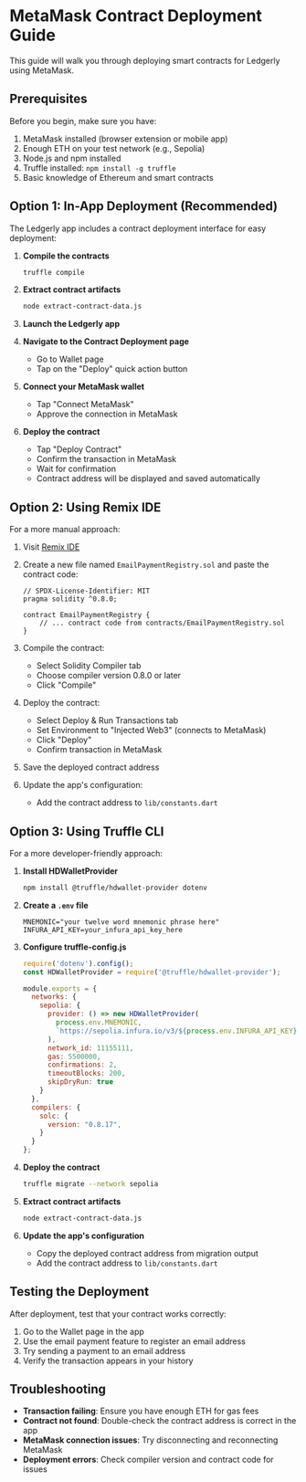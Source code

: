 # MetaMask Contract Deployment Guide

This guide will walk you through deploying smart contracts for Ledgerly using MetaMask.

## Prerequisites

Before you begin, make sure you have:

1. MetaMask installed (browser extension or mobile app)
2. Enough ETH on your test network (e.g., Sepolia)
3. Node.js and npm installed
4. Truffle installed: `npm install -g truffle`
5. Basic knowledge of Ethereum and smart contracts

## Option 1: In-App Deployment (Recommended)

The Ledgerly app includes a contract deployment interface for easy deployment:

1. **Compile the contracts**
   ```bash
   truffle compile
   ```

2. **Extract contract artifacts**
   ```bash
   node extract-contract-data.js
   ```

3. **Launch the Ledgerly app**

4. **Navigate to the Contract Deployment page**
   - Go to Wallet page
   - Tap on the "Deploy" quick action button

5. **Connect your MetaMask wallet**
   - Tap "Connect MetaMask"
   - Approve the connection in MetaMask

6. **Deploy the contract**
   - Tap "Deploy Contract"
   - Confirm the transaction in MetaMask
   - Wait for confirmation
   - Contract address will be displayed and saved automatically

## Option 2: Using Remix IDE

For a more manual approach:

1. Visit [Remix IDE](https://remix.ethereum.org/)

2. Create a new file named `EmailPaymentRegistry.sol` and paste the contract code:
   ```solidity
   // SPDX-License-Identifier: MIT
   pragma solidity ^0.8.0;
   
   contract EmailPaymentRegistry {
       // ... contract code from contracts/EmailPaymentRegistry.sol
   }
   ```

3. Compile the contract:
   - Select Solidity Compiler tab
   - Choose compiler version 0.8.0 or later
   - Click "Compile"

4. Deploy the contract:
   - Select Deploy & Run Transactions tab
   - Set Environment to "Injected Web3" (connects to MetaMask)
   - Click "Deploy"
   - Confirm transaction in MetaMask

5. Save the deployed contract address

6. Update the app's configuration:
   - Add the contract address to `lib/constants.dart`

## Option 3: Using Truffle CLI

For a more developer-friendly approach:

1. **Install HDWalletProvider**
   ```bash
   npm install @truffle/hdwallet-provider dotenv
   ```

2. **Create a `.env` file**
   ```
   MNEMONIC="your twelve word mnemonic phrase here"
   INFURA_API_KEY=your_infura_api_key_here
   ```

3. **Configure truffle-config.js**
   ```javascript
   require('dotenv').config();
   const HDWalletProvider = require('@truffle/hdwallet-provider');
   
   module.exports = {
     networks: {
       sepolia: {
         provider: () => new HDWalletProvider(
           process.env.MNEMONIC,
           `https://sepolia.infura.io/v3/${process.env.INFURA_API_KEY}`
         ),
         network_id: 11155111,
         gas: 5500000,
         confirmations: 2,
         timeoutBlocks: 200,
         skipDryRun: true
       }
     },
     compilers: {
       solc: {
         version: "0.8.17",
       }
     }
   };
   ```

4. **Deploy the contract**
   ```bash
   truffle migrate --network sepolia
   ```

5. **Extract contract artifacts**
   ```bash
   node extract-contract-data.js
   ```

6. **Update the app's configuration**
   - Copy the deployed contract address from migration output
   - Add the contract address to `lib/constants.dart`

## Testing the Deployment

After deployment, test that your contract works correctly:

1. Go to the Wallet page in the app
2. Use the email payment feature to register an email address
3. Try sending a payment to an email address
4. Verify the transaction appears in your history

## Troubleshooting

- **Transaction failing**: Ensure you have enough ETH for gas fees
- **Contract not found**: Double-check the contract address is correct in the app
- **MetaMask connection issues**: Try disconnecting and reconnecting MetaMask
- **Deployment errors**: Check compiler version and contract code for issues
